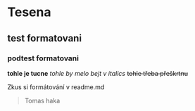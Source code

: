 # Tesena
## test formatovani
### podtest formatovani

**tohle je tucne**
*tohle by melo bejt v italics*
~~tohle třeba přeškrtnu~~

Zkus si formátování v readme.md
> Tomas haka

